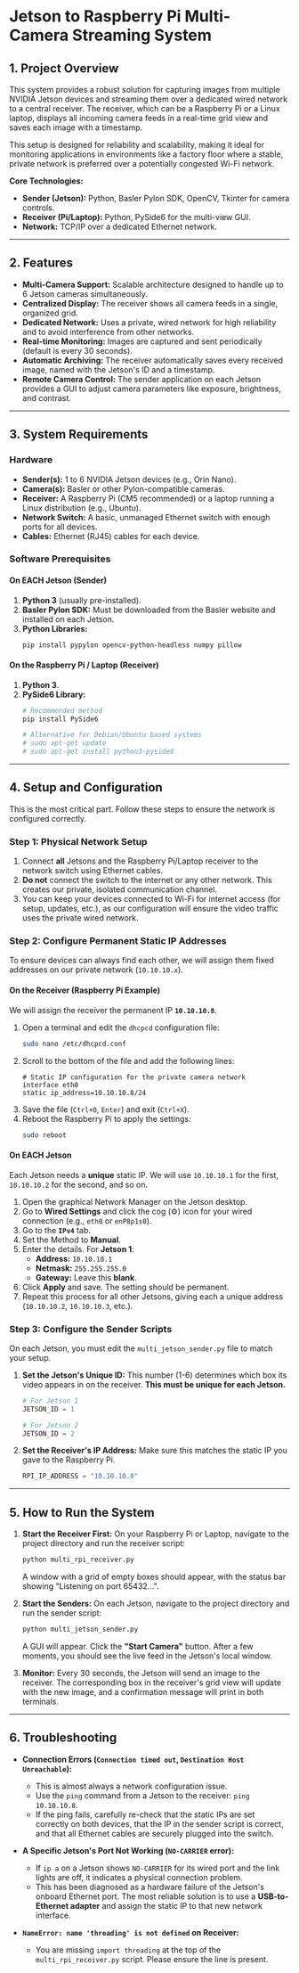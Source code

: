 # Jetson to Raspberry Pi Multi-Camera Streaming System

## 1. Project Overview

This system provides a robust solution for capturing images from multiple NVIDIA Jetson devices and streaming them over a dedicated wired network to a central receiver. The receiver, which can be a Raspberry Pi or a Linux laptop, displays all incoming camera feeds in a real-time grid view and saves each image with a timestamp.

This setup is designed for reliability and scalability, making it ideal for monitoring applications in environments like a factory floor where a stable, private network is preferred over a potentially congested Wi-Fi network.

**Core Technologies:**
* **Sender (Jetson):** Python, Basler Pylon SDK, OpenCV, Tkinter for camera controls.
* **Receiver (Pi/Laptop):** Python, PySide6 for the multi-view GUI.
* **Network:** TCP/IP over a dedicated Ethernet network.



---

## 2. Features

* **Multi-Camera Support:** Scalable architecture designed to handle up to 6 Jetson cameras simultaneously.
* **Centralized Display:** The receiver shows all camera feeds in a single, organized grid.
* **Dedicated Network:** Uses a private, wired network for high reliability and to avoid interference from other networks.
* **Real-time Monitoring:** Images are captured and sent periodically (default is every 30 seconds).
* **Automatic Archiving:** The receiver automatically saves every received image, named with the Jetson's ID and a timestamp.
* **Remote Camera Control:** The sender application on each Jetson provides a GUI to adjust camera parameters like exposure, brightness, and contrast.

---

## 3. System Requirements

### Hardware
* **Sender(s):** 1 to 6 NVIDIA Jetson devices (e.g., Orin Nano).
* **Camera(s):** Basler or other Pylon-compatible cameras.
* **Receiver:** A Raspberry Pi (CM5 recommended) or a laptop running a Linux distribution (e.g., Ubuntu).
* **Network Switch:** A basic, unmanaged Ethernet switch with enough ports for all devices.
* **Cables:** Ethernet (RJ45) cables for each device.

### Software Prerequisites

#### On EACH Jetson (Sender)
1.  **Python 3** (usually pre-installed).
2.  **Basler Pylon SDK:** Must be downloaded from the Basler website and installed on each Jetson.
3.  **Python Libraries:**
    ```bash
    pip install pypylon opencv-python-headless numpy pillow
    ```

#### On the Raspberry Pi / Laptop (Receiver)
1.  **Python 3**.
2.  **PySide6 Library:**
    ```bash
    # Recommended method
    pip install PySide6

    # Alternative for Debian/Ubuntu based systems
    # sudo apt-get update
    # sudo apt-get install python3-pyside6
    ```

---

## 4. Setup and Configuration

This is the most critical part. Follow these steps to ensure the network is configured correctly.

### Step 1: Physical Network Setup
1.  Connect **all** Jetsons and the Raspberry Pi/Laptop receiver to the network switch using Ethernet cables.
2.  **Do not** connect the switch to the internet or any other network. This creates our private, isolated communication channel.
3.  You can keep your devices connected to Wi-Fi for internet access (for setup, updates, etc.), as our configuration will ensure the video traffic uses the private wired network.

### Step 2: Configure Permanent Static IP Addresses
To ensure devices can always find each other, we will assign them fixed addresses on our private network (`10.10.10.x`).

#### On the Receiver (Raspberry Pi Example)
We will assign the receiver the permanent IP **`10.10.10.8`**.
1.  Open a terminal and edit the `dhcpcd` configuration file:
    ```bash
    sudo nano /etc/dhcpcd.conf
    ```
2.  Scroll to the bottom of the file and add the following lines:
    ```
    # Static IP configuration for the private camera network
    interface eth0
    static ip_address=10.10.10.8/24
    ```
3.  Save the file (`Ctrl+O`, `Enter`) and exit (`Ctrl+X`).
4.  Reboot the Raspberry Pi to apply the settings:
    ```bash
    sudo reboot
    ```

#### On EACH Jetson
Each Jetson needs a **unique** static IP. We will use `10.10.10.1` for the first, `10.10.10.2` for the second, and so on.
1.  Open the graphical Network Manager on the Jetson desktop.
2.  Go to **Wired Settings** and click the cog (⚙️) icon for your wired connection (e.g., `eth0` or `enP8p1s0`).
3.  Go to the **`IPv4`** tab.
4.  Set the Method to **Manual**.
5.  Enter the details. For **Jetson 1**:
    * **Address:** `10.10.10.1`
    * **Netmask:** `255.255.255.0`
    * **Gateway:** Leave this **blank**.
6.  Click **Apply** and save. The setting should be permanent.
7.  Repeat this process for all other Jetsons, giving each a unique address (`10.10.10.2`, `10.10.10.3`, etc.).

### Step 3: Configure the Sender Scripts
On each Jetson, you must edit the `multi_jetson_sender.py` file to match your setup.

1.  **Set the Jetson's Unique ID:** This number (1-6) determines which box its video appears in on the receiver. **This must be unique for each Jetson.**
    ```python
    # For Jetson 1
    JETSON_ID = 1
    ```
    ```python
    # For Jetson 2
    JETSON_ID = 2
    ```
2.  **Set the Receiver's IP Address:** Make sure this matches the static IP you gave to the Raspberry Pi.
    ```python
    RPI_IP_ADDRESS = "10.10.10.8"
    ```

---

## 5. How to Run the System

1.  **Start the Receiver First:** On your Raspberry Pi or Laptop, navigate to the project directory and run the receiver script:
    ```bash
    python multi_rpi_receiver.py
    ```
    A window with a grid of empty boxes should appear, with the status bar showing "Listening on port 65432...".

2.  **Start the Senders:** On each Jetson, navigate to the project directory and run the sender script:
    ```bash
    python multi_jetson_sender.py
    ```
    A GUI will appear. Click the **"Start Camera"** button. After a few moments, you should see the live feed in the Jetson's local window.

3.  **Monitor:** Every 30 seconds, the Jetson will send an image to the receiver. The corresponding box in the receiver's grid view will update with the new image, and a confirmation message will print in both terminals.

---

## 6. Troubleshooting

* **Connection Errors (`Connection timed out`, `Destination Host Unreachable`):**
    * This is almost always a network configuration issue.
    * Use the `ping` command from a Jetson to the receiver: `ping 10.10.10.8`.
    * If the ping fails, carefully re-check that the static IPs are set correctly on both devices, that the IP in the sender script is correct, and that all Ethernet cables are securely plugged into the switch.

* **A Specific Jetson's Port Not Working (`NO-CARRIER` error):**
    * If `ip a` on a Jetson shows `NO-CARRIER` for its wired port and the link lights are off, it indicates a physical connection problem.
    * This has been diagnosed as a hardware failure of the Jetson's onboard Ethernet port. The most reliable solution is to use a **USB-to-Ethernet adapter** and assign the static IP to that new network interface.

* **`NameError: name 'threading' is not defined` on Receiver:**
    * You are missing `import threading` at the top of the `multi_rpi_receiver.py` script. Please ensure the line is present.
